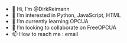 - 👋 Hi, I’m @DirkReimann
- 👀 I’m interested in Python, JavaScript, HTML
- 🌱 I’m currently learning OPCUA
- 💞️ I’m looking to collaborate on FreeOPCUA
- 📫 How to reach me : email

<!---
DirkReimann/DirkReimann is a ✨ special ✨ repository because its `README.md` (this file) appears on your GitHub profile.
You can click the Preview link to take a look at your changes.
--->
